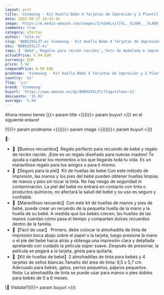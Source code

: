 ```yaml
---
layout: post
title: 'Vinmooog - Kit Huella Bebe 4 Tarjetas de Impresión y 2 Plantillas Kit de Huellas Bebé Pie y Manos Almohadillas de Tinta No Tóxicas No Se Mancha Kit Huella del Mascota Regalos Originales Para Bebes Recien Nacidos'
date: 2022-08-27 14:43:16
image: 'https://m.media-amazon.com/images/I/41m6LvjlIVL._SL500_._SL400_.jpg'
comments: true
category: ofertas
author: 'tole.es'
slug: 'B0B5ZX5LZ7-es Vinmooog - Kit Huella Bebe 4 Tarjetas de Impresión y 2...'
sku: 'B0B5ZX5LZ7-es'
tags: [ 'Bebé','Regalos para recién nacidos','Sets de modelado e impresión','bebe','bebé','vinmooog','🇪🇸', ]
actualPrice: 5.94 EUR
currency: EUR
price: 5.94
comparePrice: 6.99 EUR
prodname: 'Vinmooog - Kit Huella Bebe 4 Tarjetas de Impresión y 2 Plantillas Kit de Huellas Bebé Pie y Manos Almohadillas de Tinta No Tóxicas No Se Mancha Kit Huella del Mascota Regalos Originales Para Bebes Recien Nacidos'
country: 'es'
flag: '🇪🇸'
brand: 'Vinmooog'
buyurl: 'https://www.amazon.es/dp/B0B5ZX5LZ7/?tag=tolees-21'
descuento: '15.02'
average: '5.94'
---
```


Ahora mismo tienes [{{< param title >}}]({{< param buyurl >}}) en el siguiente enlace!

[![{{< param prodname >}}]({{< param image >}})]({{< param buyurl >}})

🔎:

- 👣【Buenos recuerdos】Regalo perfecto para recuerdo de bebé y regalo de recién nacido. ¡Este es un regalo diseñado para nuevas madres! Te ayuda a capturar los momentos a los que llegarás toda tu vida. Es un maravilloso regalo para tus amigos o para ti mismo.
- 👣【Seguro para la piel】Kit de huellas de bebé Con este método de impresión, las manos y los pies del bebé pueden obtener huellas limpias de manos y pies sin tocar la tinta. No hay riesgo de seguridad ni contaminación. La piel del bebé no entrará en contacto con tinta o productos químicos, no afectará la salud del bebé y su uso es seguro y confiable.
- 👣【Maravilloso recuerdo】Con este kit de huellas de manos y pies de bebé, puede crear un recuerdo de la pequeña huella de la mano y la huella de su bebé. A medida que los bebés crecen, las huellas de las manos cuentan cómo pasa el tiempo y comparten dulces recuerdos dentro de la familia.
- 👣【Fácil de usar】 Primero, debe colocar la almohadilla de tinta de impresión boca abajo sobre el papel o la tarjeta, luego presione la mano o el pie del bebé hacia atrás y obtenga una impresión clara y detallada apretando con cuidado la película súper suave. Después de presionar, la película se pegará a la tarjeta, gírela para quitarla.
- 👣【Kit de huellas de bebé】2 almohadillas de tinta para bebés y 4 tarjetas de sellos blancas.Tamaño del área de tinta: 9,5 x 5,7 cm. Adecuado para bebés, gatos, perros pequeños, pájaros pequeños. Nota: La almohadilla de tinta se puede usar para manos o pies dobles para bebés de 0 a 6 meses.

[🛒 Visítala!!!]({{< param buyurl >}})
